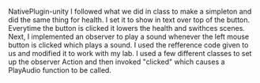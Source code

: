 NativePlugin-unity
I followed what we did in class to make a simpleton and did the same thing for health. I set it to show in text over top of the button. Everytime the button is clicked it lowers the health and swithces scenes. Next, I implemented an observer to play a sound whenever the left mouse button is clicked which plays a sound. I used the refference code given to us and modified it to work with my lab. I used a few different classes to set up the observer Action and then invoked "clicked" which causes a PlayAudio function to be called.
